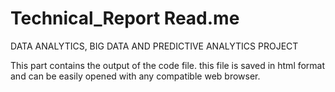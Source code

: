 # Technical_Report Read.me
DATA ANALYTICS, BIG DATA AND PREDICTIVE ANALYTICS PROJECT

This part contains the output of the code file. this file is saved in html format and can be easily opened with any compatible web browser.
